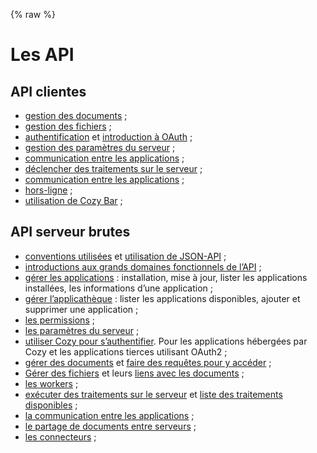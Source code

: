 {% raw %}

# Les API


## API clientes

 - [gestion des documents](https://github.com/cozy/cozy-client-js/blob/master/docs/data-api.md) ;
 - [gestion des fichiers](https://github.com/cozy/cozy-client-js/blob/master/docs/files-api.md) ;
 - [authentification](https://github.com/cozy/cozy-client-js/blob/master/docs/auth-api.md) et [introduction à OAuth](https://github.com/cozy/cozy-client-js/blob/master/docs/oauth.md) ;
 - [gestion des paramètres du serveur](https://github.com/cozy/cozy-client-js/blob/master/docs/settings-api.md) ;
 - [communication entre les applications](https://github.com/cozy/cozy-client-js/blob/master/docs/files-api.md) ;
 - [déclencher des traitements sur le serveur](https://github.com/cozy/cozy-client-js/blob/master/docs/jobs-api.md) ;
 - [communication entre les applications](https://github.com/cozy/cozy-client-js/blob/master/docs/sharing-api.md) ;
 - [hors-ligne](https://github.com/cozy/cozy-client-js/blob/master/docs/oauth.md) ;
 - [utilisation de Cozy Bar](https://github.com/cozy/cozy-bar) ;

## API serveur brutes

 - [conventions utilisées](https://github.com/cozy/cozy-stack/blob/master/docs/architecture.md#rest-api) et [utilisation de JSON-API](https://github.com/cozy/cozy-stack/blob/master/docs/jsonapi.md) ;
 - [introductions aux grands domaines fonctionnels de l’API](https://github.com/cozy/cozy-stack/blob/master/docs/architecture.md#services) ;
 - [gérer les applications](https://github.com/cozy/cozy-stack/blob/master/docs/apps.md#get-appsmanifests) : installation, mise à jour, lister les applications installées, les informations d’une application ;
 - [gérer l’applicathèque](https://github.com/cozy/cozy-stack/blob/master/docs/apps.md#manage-the-marketplace) : lister les applications disponibles, ajouter et supprimer une application ;
 - [les permissions](https://github.com/cozy/cozy-stack/blob/master/docs/permissions.md#routes) ;
 - [les paramètres du serveur](https://github.com/cozy/cozy-stack/blob/master/docs/settings.md) ;
 - [utiliser Cozy pour s’authentifier](https://github.com/cozy/cozy-stack/blob/master/docs/auth.md#the-cozy-stack-as-an-authorization-server). Pour les applications hébergées par Cozy et les applications tierces utilisant OAuth2 ;
 - [gérer des documents](https://github.com/cozy/cozy-stack/blob/master/docs/data-system.md) et [faire des requêtes pour y accéder](https://github.com/cozy/cozy-stack/blob/master/docs/mango.md) ;
 - [Gérer des fichiers](https://github.com/cozy/cozy-stack/blob/master/docs/data-system.md) et leurs [liens avec les documents](https://github.com/cozy/cozy-stack/blob/master/docs/references-docs-in-vfs.md#routes) ;
 - [les workers](https://github.com/cozy/cozy-stack/blob/master/docs/architecture.md#workers) ;
 - [exécuter des traitements sur le serveur](https://github.com/cozy/cozy-stack/blob/master/docs/jobs.md) et [liste des traitements disponibles](https://github.com/cozy/cozy-stack/blob/master/docs/workers.md) ;
 - [la communication entre les applications](https://github.com/cozy/cozy-stack/blob/master/docs/intents.md#routes) ;
 - [le partage de documents entre serveurs](https://github.com/cozy/cozy-stack/blob/master/docs/sharing.md#routes) ;
 - [les connecteurs](https://github.com/cozy/cozy-stack/blob/master/docs/konnectors.md) ;

